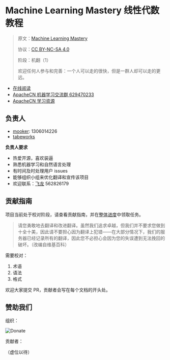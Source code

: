 # Machine Learning Mastery 线性代数教程

> 原文：[Machine Learning Mastery](https://machinelearningmastery.com/)
>
> 协议：[CC BY-NC-SA 4.0](http://creativecommons.org/licenses/by-nc-sa/4.0/)
>
> 阶段：机翻（1）
> 
> 欢迎任何人参与和完善：一个人可以走的很快，但是一群人却可以走的更远。

* [在线阅读](http://mlm.apachecn.org)
* [ApacheCN 机器学习交流群 629470233](http://shang.qq.com/wpa/qunwpa?idkey=30e5f1123a79867570f665aa3a483ca404b1c3f77737bc01ec520ed5f078ddef)
* [ApacheCN 学习资源](http://www.apachecn.org/)

## 负责人

* [mooker](https://github.com/ElmaDavies): 1306014226
* [tabeworks](https://github.com/tabeworks)

**负责人要求**

- 热爱开源，喜欢装逼
- 熟悉机器学习和自然语言处理
- 有时间及时处理用户 issues
- 能够组织小组来优化翻译和宣传该项目
- 欢迎联系：[飞龙](https://github.com/wizardforcel) 562826179

## 贡献指南

项目当前处于校对阶段，请查看贡献指南，并在[整体进度](https://github.com/apachecn/ml-mastery-zh/issues/1)中领取任务。

> 请您勇敢地去翻译和改进翻译。虽然我们追求卓越，但我们并不要求您做到十全十美，因此请不要担心因为翻译上犯错——在大部分情况下，我们的服务器已经记录所有的翻译，因此您不必担心会因为您的失误遭到无法挽回的破坏。（改编自维基百科）

需要校对：

1.  术语
2.  语法
3.  格式

欢迎大家提交 PR，贡献者会写在每个文档的开头处。

## 赞助我们

组织：

![Donate](http://data.apachecn.org/img/about/donate.jpg)

贡献者：

（虚位以待）
